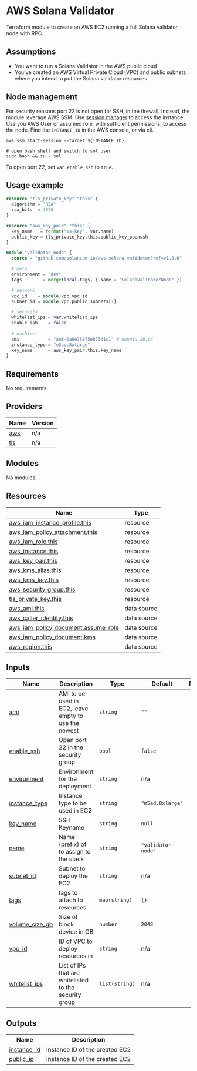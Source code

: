 # AWS Solana Validator

Terraform module to create an AWS EC2 running a full Solana validator node with RPC.

## Assumptions

- You want to run a Solana Validator in the AWS public cloud
- You've created an AWS Virtual Private Cloud (VPC) and public subnets where you intend to put the Solana validator resources.

## Node management

For security reasons port 22 is not open for SSH, in the firewall.
Instead, the module leverage AWS SSM.
Use [session manager](https://docs.aws.amazon.com/systems-manager/latest/userguide/session-manager-getting-started-enable-ssh-connections.html)
to access the instance.
Use you AWS User or assumed role, with sufficient permissions, to access the node.
Find the `INSTANCE_ID` in the AWS console, or via cli.

```shell
aws ssm start-session --target ${INSTANCE_ID}

# open bash shell and switch to sol user 
sudo bash && su - sol
```

To open port 22, set `var.enable_ssh` to `true`.

## Usage example

```terraform
resource "tls_private_key" "this" {
  algorithm = "RSA"
  rsa_bits  = 4096
}

resource "aws_key_pair" "this" {
  key_name   = format("%s-key", var.name)
  public_key = tls_private_key.this.public_key_openssh
}

module "validator_node" {
  source = "github.com/solanium-io/aws-solana-validator?ref=v1.0.0"

  # meta
  environment = "dev"
  tags        = merge(local.tags, { Name = "SolanaValidatorNode" })

  # network
  vpc_id    = module.vpc.vpc_id
  subnet_id = module.vpc.public_subnets[1]

  # security
  whitelist_ips = var.whitelist_ips
  enable_ssh    = false
  
  # machine
  ami           = "ami-0a8e758f5e873d1c1" # ubuntu 20.04
  instance_type = "m5ad.8xlarge"
  key_name      = aws_key_pair.this.key_name
}
```

<!-- BEGIN_TF_DOCS -->
## Requirements

No requirements.

## Providers

| Name | Version |
|------|---------|
| <a name="provider_aws"></a> [aws](#provider\_aws) | n/a |
| <a name="provider_tls"></a> [tls](#provider\_tls) | n/a |

## Modules

No modules.

## Resources

| Name | Type |
|------|------|
| [aws_iam_instance_profile.this](https://registry.terraform.io/providers/hashicorp/aws/latest/docs/resources/iam_instance_profile) | resource |
| [aws_iam_policy_attachment.this](https://registry.terraform.io/providers/hashicorp/aws/latest/docs/resources/iam_policy_attachment) | resource |
| [aws_iam_role.this](https://registry.terraform.io/providers/hashicorp/aws/latest/docs/resources/iam_role) | resource |
| [aws_instance.this](https://registry.terraform.io/providers/hashicorp/aws/latest/docs/resources/instance) | resource |
| [aws_key_pair.this](https://registry.terraform.io/providers/hashicorp/aws/latest/docs/resources/key_pair) | resource |
| [aws_kms_alias.this](https://registry.terraform.io/providers/hashicorp/aws/latest/docs/resources/kms_alias) | resource |
| [aws_kms_key.this](https://registry.terraform.io/providers/hashicorp/aws/latest/docs/resources/kms_key) | resource |
| [aws_security_group.this](https://registry.terraform.io/providers/hashicorp/aws/latest/docs/resources/security_group) | resource |
| [tls_private_key.this](https://registry.terraform.io/providers/hashicorp/tls/latest/docs/resources/private_key) | resource |
| [aws_ami.this](https://registry.terraform.io/providers/hashicorp/aws/latest/docs/data-sources/ami) | data source |
| [aws_caller_identity.this](https://registry.terraform.io/providers/hashicorp/aws/latest/docs/data-sources/caller_identity) | data source |
| [aws_iam_policy_document.assume_role](https://registry.terraform.io/providers/hashicorp/aws/latest/docs/data-sources/iam_policy_document) | data source |
| [aws_iam_policy_document.kms](https://registry.terraform.io/providers/hashicorp/aws/latest/docs/data-sources/iam_policy_document) | data source |
| [aws_region.this](https://registry.terraform.io/providers/hashicorp/aws/latest/docs/data-sources/region) | data source |

## Inputs

| Name | Description | Type | Default | Required |
|------|-------------|------|---------|:--------:|
| <a name="input_ami"></a> [ami](#input\_ami) | AMI to be used in EC2, leave empty to use the newest | `string` | `""` | no |
| <a name="input_enable_ssh"></a> [enable\_ssh](#input\_enable\_ssh) | Open port 22 in the security group | `bool` | `false` | no |
| <a name="input_environment"></a> [environment](#input\_environment) | Environment for the deployment | `string` | n/a | yes |
| <a name="input_instance_type"></a> [instance\_type](#input\_instance\_type) | Instance type to be used in EC2 | `string` | `"m5ad.8xlarge"` | no |
| <a name="input_key_name"></a> [key\_name](#input\_key\_name) | SSH Keyname | `string` | `null` | no |
| <a name="input_name"></a> [name](#input\_name) | Name (prefix) of to assign to the stack | `string` | `"validator-node"` | no |
| <a name="input_subnet_id"></a> [subnet\_id](#input\_subnet\_id) | Subnet to deploy the EC2 | `string` | n/a | yes |
| <a name="input_tags"></a> [tags](#input\_tags) | tags to attach to resources | `map(string)` | `{}` | no |
| <a name="input_volume_size_gb"></a> [volume\_size\_gb](#input\_volume\_size\_gb) | Size of block device in GB | `number` | `2048` | no |
| <a name="input_vpc_id"></a> [vpc\_id](#input\_vpc\_id) | ID of VPC to deploy resources in | `string` | n/a | yes |
| <a name="input_whitelist_ips"></a> [whitelist\_ips](#input\_whitelist\_ips) | List of IPs that are whitelisted to the security group | `list(string)` | n/a | yes |

## Outputs

| Name | Description |
|------|-------------|
| <a name="output_instance_id"></a> [instance\_id](#output\_instance\_id) | Instance ID of the created EC2 |
| <a name="output_public_ip"></a> [public\_ip](#output\_public\_ip) | Instance ID of the created EC2 |
<!-- END_TF_DOCS -->
